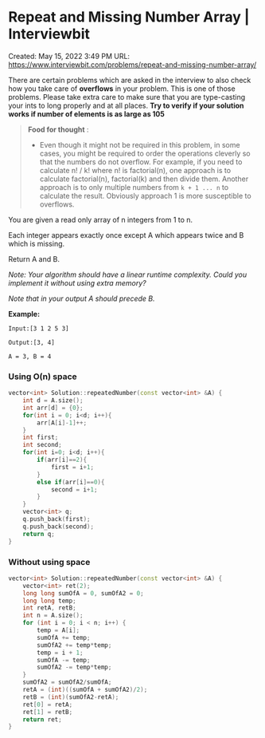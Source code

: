 # Repeat and Missing Number Array | Interviewbit

Created: May 15, 2022 3:49 PM
URL: https://www.interviewbit.com/problems/repeat-and-missing-number-array/

There are certain problems which are asked in the interview to also check how you take care of **overflows** in your problem.
 This is one of those problems.
 Please take extra care to make sure that you are type-casting your ints to long properly and at all places. **Try to verify if your solution works if number of elements is as large as 105**

> 
> 
> 
> **Food for thought** :
> 
> - Even though it might not be required in this problem, in some cases, you might be required to order the operations cleverly so that the numbers do not overflow.  For example, if you need to calculate n! / k! where n! is factorial(n), one approach is to calculate factorial(n), factorial(k) and then divide them.  Another approach is to only multiple numbers from `k + 1 ... n` to calculate the result.  Obviously approach 1 is more susceptible to overflows.

You are given a read only array of n integers from 1 to n.

Each integer appears exactly once except A which appears twice and B which is missing.

Return A and B.

*Note: Your algorithm should have a linear runtime complexity. Could you implement it without using extra memory?*

*Note that in your output A should precede B.*

**Example:**

```
Input:[3 1 2 5 3]

Output:[3, 4]

A = 3, B = 4

```

### Using O(n) space

```cpp
vector<int> Solution::repeatedNumber(const vector<int> &A) {
    int d = A.size();
    int arr[d] = {0};
    for(int i = 0; i<d; i++){
        arr[A[i]-1]++;
    }
    int first;
    int second;
    for(int i=0; i<d; i++){
        if(arr[i]==2){
            first = i+1;
        }
        else if(arr[i]==0){
            second = i+1;
        }
    }
    vector<int> q;
    q.push_back(first);
    q.push_back(second);
    return q;
}
```

### Without using space

```cpp
vector<int> Solution::repeatedNumber(const vector<int> &A) {
    vector<int> ret(2);
    long long sumOfA = 0, sumOfA2 = 0;
    long long temp;
    int retA, retB;
    int n = A.size();
    for (int i = 0; i < n; i++) {
        temp = A[i];
        sumOfA += temp;
        sumOfA2 += temp*temp;
        temp = i + 1;
        sumOfA -= temp;
        sumOfA2 -= temp*temp;
    }
    sumOfA2 = sumOfA2/sumOfA;
    retA = (int)((sumOfA + sumOfA2)/2);
    retB = (int)(sumOfA2-retA);
    ret[0] = retA;
    ret[1] = retB;
    return ret;
}
```
